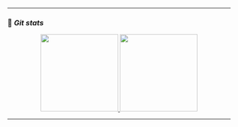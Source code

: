 <hr>

### 🔸 <b><i> Git stats</i></b>

<p align="center">
  <a href="https://github.com/tanonileandro"> 
    <img height="175em" src="https://github-readme-stats.vercel.app/api/top-langs/?username=tanonileandro&layout=compact&langs_count=10&theme=dark&hide_border=true&hide_title=true&count_private=true"/>
    <img height="175em" src="https://github-readme-stats.vercel.app/api?username=tanonileandro&theme=dark&hide_border=true&hide_title=true&show_icons=true&count_private=true"/>
  </a>
</p>

<hr>
